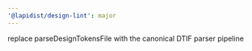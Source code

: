 ```yaml
---
'@lapidist/design-lint': major
---
```


replace parseDesignTokensFile with the canonical DTIF parser pipeline
